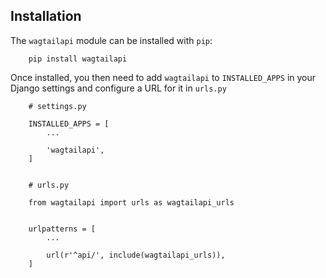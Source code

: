 Installation
------------

The ``wagtailapi`` module can be installed with ``pip``:

```
    pip install wagtailapi
```

Once installed, you then need to add ``wagtailapi`` to ``INSTALLED_APPS`` in your Django settings and configure a URL for it in ``urls.py``

```
    # settings.py

    INSTALLED_APPS = [
        ...
        
        'wagtailapi',
    ]


    # urls.py

    from wagtailapi import urls as wagtailapi_urls


    urlpatterns = [
        ...

        url(r'^api/', include(wagtailapi_urls)),
    ]
```
